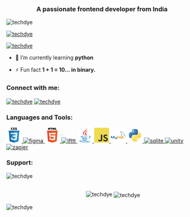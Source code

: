 <h3 align="center">A passionate frontend developer from India</h3>

<p align="left"> <img src="https://komarev.com/ghpvc/?username=techdye&label=Profile%20views&color=0e75b6&style=flat" alt="techdye" /> </p>

<p align="left"> <a href="https://github.com/ryo-ma/github-profile-trophy"><img src="https://github-profile-trophy.vercel.app/?username=techdye" alt="techdye" /></a> </p>

<p align="left"> <a href="https://twitter.com/techdye" target="blank"><img src="https://img.shields.io/twitter/follow/techdye?logo=twitter&style=for-the-badge" alt="techdye" /></a> </p>

- 🌱 I’m currently learning **python**

- ⚡ Fun fact **1 + 1 = 10... in binary.**

<h3 align="left">Connect with me:</h3>
<p align="left">
<a href="https://twitter.com/techdye" target="blank"><img align="center" src="https://raw.githubusercontent.com/rahuldkjain/github-profile-readme-generator/master/src/images/icons/Social/twitter.svg" alt="techdye" height="30" width="40" /></a>
<a href="https://www.youtube.com/c/techdye" target="blank"><img align="center" src="https://raw.githubusercontent.com/rahuldkjain/github-profile-readme-generator/master/src/images/icons/Social/youtube.svg" alt="techdye" height="30" width="40" /></a>
</p>

<h3 align="left">Languages and Tools:</h3>
<p align="left"> <a href="https://www.w3schools.com/css/" target="_blank" rel="noreferrer"> <img src="https://raw.githubusercontent.com/devicons/devicon/master/icons/css3/css3-original-wordmark.svg" alt="css3" width="40" height="40"/> </a> <a href="https://www.figma.com/" target="_blank" rel="noreferrer"> <img src="https://www.vectorlogo.zone/logos/figma/figma-icon.svg" alt="figma" width="40" height="40"/> </a> <a href="https://www.w3.org/html/" target="_blank" rel="noreferrer"> <img src="https://raw.githubusercontent.com/devicons/devicon/master/icons/html5/html5-original-wordmark.svg" alt="html5" width="40" height="40"/> </a> <a href="https://ifttt.com/" target="_blank" rel="noreferrer"> <img src="https://www.vectorlogo.zone/logos/ifttt/ifttt-ar21.svg" alt="ifttt" width="40" height="40"/> </a> <a href="https://www.java.com" target="_blank" rel="noreferrer"> <img src="https://raw.githubusercontent.com/devicons/devicon/master/icons/java/java-original.svg" alt="java" width="40" height="40"/> </a> <a href="https://developer.mozilla.org/en-US/docs/Web/JavaScript" target="_blank" rel="noreferrer"> <img src="https://raw.githubusercontent.com/devicons/devicon/master/icons/javascript/javascript-original.svg" alt="javascript" width="40" height="40"/> </a> <a href="https://www.mysql.com/" target="_blank" rel="noreferrer"> <img src="https://raw.githubusercontent.com/devicons/devicon/master/icons/mysql/mysql-original-wordmark.svg" alt="mysql" width="40" height="40"/> </a> <a href="https://www.python.org" target="_blank" rel="noreferrer"> <img src="https://raw.githubusercontent.com/devicons/devicon/master/icons/python/python-original.svg" alt="python" width="40" height="40"/> </a> <a href="https://www.sqlite.org/" target="_blank" rel="noreferrer"> <img src="https://www.vectorlogo.zone/logos/sqlite/sqlite-icon.svg" alt="sqlite" width="40" height="40"/> </a> <a href="https://unity.com/" target="_blank" rel="noreferrer"> <img src="https://www.vectorlogo.zone/logos/unity3d/unity3d-icon.svg" alt="unity" width="40" height="40"/> </a> <a href="https://zapier.com" target="_blank" rel="noreferrer"> <img src="https://www.vectorlogo.zone/logos/zapier/zapier-icon.svg" alt="zapier" width="40" height="40"/> </a> </p>

<h3 align="left">Support:</h3>
<p><a href="https://www.buymeacoffee.com/techdye"> <img align="left" src="https://cdn.buymeacoffee.com/buttons/v2/default-yellow.png" height="50" width="210" alt="techdye" /></a></p><br><br>

<p><img align="left" src="https://github-readme-stats.vercel.app/api/top-langs?username=techdye&show_icons=true&locale=en&layout=compact" alt="techdye" /></p>

<p>&nbsp;<img align="center" src="https://github-readme-stats.vercel.app/api?username=techdye&show_icons=true&locale=en" alt="techdye" /></p>

<p><img align="center" src="https://github-readme-streak-stats.herokuapp.com/?user=techdye&" alt="techdye" /></p>
